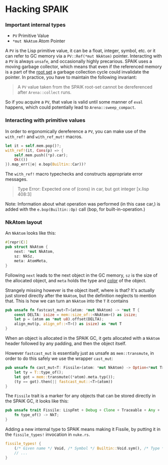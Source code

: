 # Hacking SPAIK

### Important internal types

- `PV` Primitive Value
- `*mut NkAtom` Atom Pointer

A `PV` is the Lisp primitive value, it can be a float, integer, symbol, etc. or
it can refer to GC memory via a `PV::Ref(*mut NkAtom)` pointer. Interacting with
a `PV` is always `unsafe`, and occasionally highly precarious. SPAIK uses a
moving garbage collector, which means that even if the referenced memory is a
part of the [root set][1] a garbage collection cycle could invalidate the pointer.
In practice, you have to maintain the following invariant:

> A `PV` value taken from the SPAIK root-set cannot be dereferenced after
> `Arena::collect` runs.

[1]: https://en.wikipedia.org/wiki/Tracing_garbage_collection

So if you acquire a `PV`, that value is valid until some manner of `eval`
happens, which could potentially lead to `Arena::sweep_compact`.

### Interacting with primitive values

In order to ergonomically dereference a `PV`, you can make use of the `with_ref!` and `with_ref_mut!` macros.

```rust
let it = self.mem.pop()?;
with_ref!(it, Cons(p) => {
    self.mem.push((*p).car);
    Ok(())
}).map_err(|e| e.bop(Builtin::Car))?
```

The `with_ref!` macro typechecks and constructs appropriate error messages.

> Type Error: Expected one of (cons) in car, but got integer [x.lisp 408:3]

Note: Information about what operation was performed (in this case car,) is
added with the `e.bop(Builtin::Op)` call (bop, for built-in-operation.)

### NkAtom layout

An `NkAtom` looks like this:

```rust
#[repr(C)]
pub struct NkAtom {
    next: *mut NkAtom,
    sz: NkSz,
    meta: AtomMeta,
}
```

Following `next` leads to the next object in the GC memory, `sz` is the size of
the allocated object, and `meta` holds the type and [color][2] of the object.

[2]: https://en.wikipedia.org/wiki/Tracing_garbage_collection#Tri-color_marking

Strangely missing however is the object itself, where is that? It's actually
just stored directly after the `NkAtom`, but the definition neglects to mention
that. This is how we can turn an `NkAtom` into the `T` it contains

```rust
pub unsafe fn fastcast_mut<T>(atom: *mut NkAtom) -> *mut T {
    const DELTA: isize = mem::size_of::<NkAtom>() as isize;
    let p = (atom as *mut u8).offset(DELTA);
    align_mut(p, align_of::<T>() as isize) as *mut T
}
```

When an object is allocated in the SPAIK GC, it gets allocated with a `NkAtom`
header followed by any padding, and then the object itself.

However `fastcast_mut` is essentially just as unsafe as `mem::transmute`, in
order to do this safely we use the wrapper `cast_mut`:

```rust
pub unsafe fn cast_mut<T: Fissile>(atom: *mut NkAtom) -> Option<*mut T> {
    let ty = T::type_of();
    let got = mem::transmute((*atom).meta.typ());
    (ty == got).then(|| fastcast_mut::<T>(atom))
}
```

The `Fissile` trait is a marker for any objects that can be stored directly in
the SPAIK GC, it looks like this:

```rust
pub unsafe trait Fissile: LispFmt + Debug + Clone + Traceable + Any + 'static {
    fn type_of() -> NkT;
}
```

Adding a new internal type to SPAIK means making it Fissile, by putting it in
the `fissile_types!` invocation in `nuke.rs`.

```rust
fissile_types! {
    (/* Given name */ Void, /* Symbol */ Builtin::Void.sym(), /* Type */ crate::nuke::Void),
    // ...
}
```

